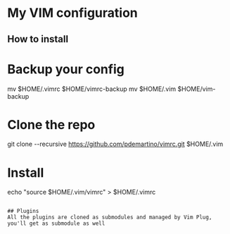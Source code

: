 # My VIM configuration

## How to install

# Backup your config
mv $HOME/.vimrc $HOME/vimrc-backup
mv $HOME/.vim $HOME/vim-backup
# Clone the repo
git clone --recursive https://github.com/pdemartino/vimrc.git $HOME/.vim
# Install
echo "source $HOME/.vim/vimrc" > $HOME/.vimrc
```

## Plugins
All the plugins are cloned as submodules and managed by Vim Plug, you'll get as submodule as well
